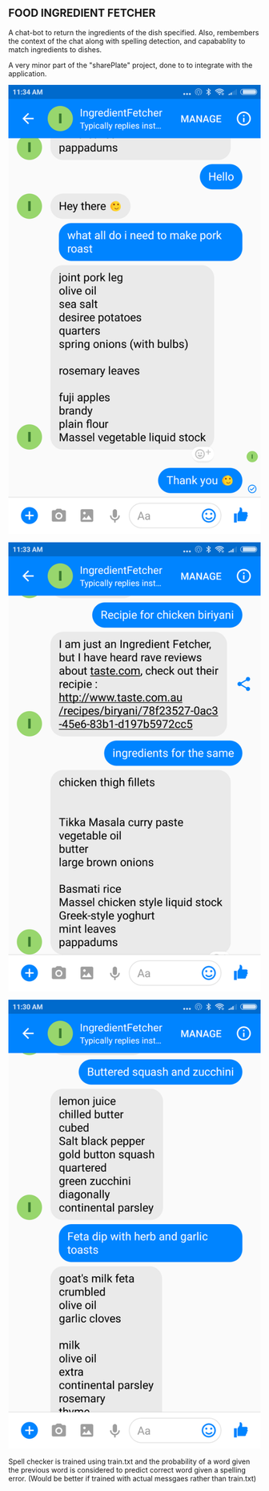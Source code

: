 ## FOOD INGREDIENT FETCHER ##

A chat-bot to return the ingredients of the dish specified. Also, rembembers the context of the chat along with spelling detection, and capabablity to match ingredients to dishes.

A very minor part of the "sharePlate" project, done to to integrate with the application. 


![alt text](https://github.com/abu-abraham/IngredientFetcher/blob/master/images/Screenshot_2017-12-24-11-34-28-516_com.facebook.orca.png)

![alt text](https://github.com/abu-abraham/IngredientFetcher/blob/master/images/Screenshot_2017-12-24-11-33-03-846_com.facebook.orca.png)

![alt text](https://github.com/abu-abraham/IngredientFetcher/blob/master/images/Screenshot_2017-12-24-11-30-28-744_com.facebook.orca.png)


Spell checker is trained using train.txt and the probability of a word given the previous word is considered to predict correct word given a spelling error. (Would be better if trained with actual messgaes rather than train.txt)


